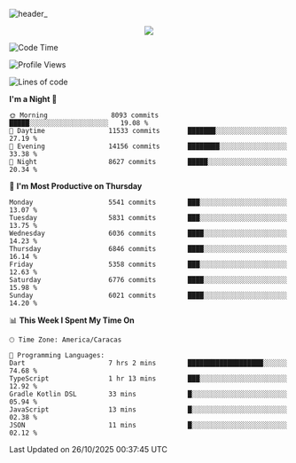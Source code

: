 ![header_](https://github.com/user-attachments/assets/4010d822-ccdc-4198-b608-18c773338d18)


<p align="center">
  <a href="http://www.github.com/thevacs">
    <img src="https://github-readme-streak-stats.herokuapp.com/?user=thevacs&stroke=ffffff&background=1c1917&ring=0891b2&fire=0891b2&currStreakNum=ffffff&currStreakLabel=0891b2&sideNums=ffffff&sideLabels=ffffff&dates=ffffff&hide_border=true" />
  </a>
</p>

<!--START_SECTION:waka-->
![Code Time](http://img.shields.io/badge/Code%20Time-3%2C702%20hrs%2052%20mins-blue)

![Profile Views](http://img.shields.io/badge/Profile%20Views-1-blue)

![Lines of code](https://img.shields.io/badge/From%20Hello%20World%20I%27ve%20Written-9.9%20million%20lines%20of%20code-blue)

**I'm a Night 🦉** 

```text
🌞 Morning                8093 commits        █████░░░░░░░░░░░░░░░░░░░░   19.08 % 
🌆 Daytime                11533 commits       ███████░░░░░░░░░░░░░░░░░░   27.19 % 
🌃 Evening                14156 commits       ████████░░░░░░░░░░░░░░░░░   33.38 % 
🌙 Night                  8627 commits        █████░░░░░░░░░░░░░░░░░░░░   20.34 % 
```
📅 **I'm Most Productive on Thursday** 

```text
Monday                   5541 commits        ███░░░░░░░░░░░░░░░░░░░░░░   13.07 % 
Tuesday                  5831 commits        ███░░░░░░░░░░░░░░░░░░░░░░   13.75 % 
Wednesday                6036 commits        ████░░░░░░░░░░░░░░░░░░░░░   14.23 % 
Thursday                 6846 commits        ████░░░░░░░░░░░░░░░░░░░░░   16.14 % 
Friday                   5358 commits        ███░░░░░░░░░░░░░░░░░░░░░░   12.63 % 
Saturday                 6776 commits        ████░░░░░░░░░░░░░░░░░░░░░   15.98 % 
Sunday                   6021 commits        ████░░░░░░░░░░░░░░░░░░░░░   14.20 % 
```


📊 **This Week I Spent My Time On** 

```text
🕑︎ Time Zone: America/Caracas

💬 Programming Languages: 
Dart                     7 hrs 2 mins        ███████████████████░░░░░░   74.68 % 
TypeScript               1 hr 13 mins        ███░░░░░░░░░░░░░░░░░░░░░░   12.92 % 
Gradle Kotlin DSL        33 mins             █░░░░░░░░░░░░░░░░░░░░░░░░   05.94 % 
JavaScript               13 mins             █░░░░░░░░░░░░░░░░░░░░░░░░   02.38 % 
JSON                     11 mins             █░░░░░░░░░░░░░░░░░░░░░░░░   02.12 % 
```


 Last Updated on 26/10/2025 00:37:45 UTC
<!--END_SECTION:waka-->
